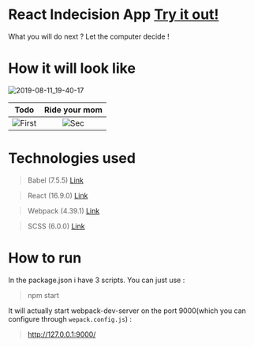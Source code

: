 # React Indecision App [Try it out!](https://goxr3plus.github.io/React_Indecision_App/)
What you will do next ? Let the computer decide !

# How it will look like  

![2019-08-11_19-40-17](https://user-images.githubusercontent.com/20374208/62836821-efad1400-bc6f-11e9-87fb-ae61ed43cb0c.gif)
 
   
| Todo | Ride your mom    
|:-:|:-:| 
| ![First](https://user-images.githubusercontent.com/20374208/62763578-9210a000-ba94-11e9-9371-0e2924782004.png) | ![Sec](https://user-images.githubusercontent.com/20374208/62763595-a2c11600-ba94-11e9-9f52-6af529615efc.png) |
 
     
# Technologies used    
 
> Babel        (7.5.5)     [Link](https://github.com/babel/babel)

> React        (16.9.0)    [Link](https://github.com/facebook/react)

> Webpack      (4.39.1)    [Link](https://github.com/webpack/webpack)
 
> SCSS  (6.0.0)     [Link](https://github.com/sass/sass) 

# How to run
In the package.json i have 3 scripts. You can just use :
> npm start

It will actually start webpack-dev-server on the port 9000(which you can configure through `wepack.config.js`) :

> http://127.0.0.1:9000/


